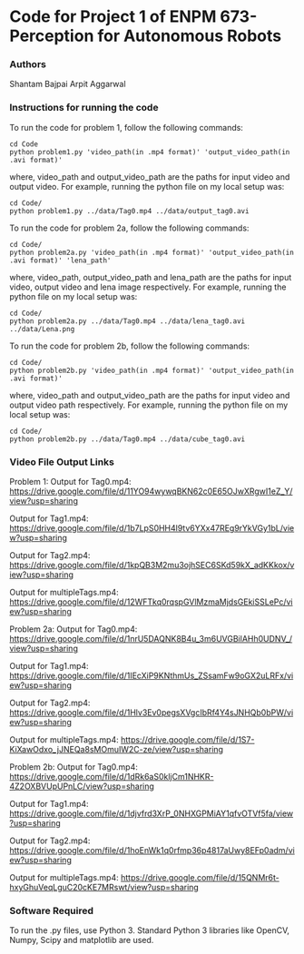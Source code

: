 # Code for Project 1 of ENPM 673-Perception for Autonomous Robots


### Authors
Shantam Bajpai
Arpit Aggarwal


### Instructions for running the code
To run the code for problem 1, follow the following commands:

```
cd Code
python problem1.py 'video_path(in .mp4 format)' 'output_video_path(in .avi format)'
```
where, video_path and output_video_path are the paths for input video and output video. For example, running the python file on my local setup was:

```
cd Code/
python problem1.py ../data/Tag0.mp4 ../data/output_tag0.avi
```


To run the code for problem 2a, follow the following commands:

```
cd Code/
python problem2a.py 'video_path(in .mp4 format)' 'output_video_path(in .avi format)' 'lena_path'
```
where, video_path, output_video_path and lena_path are the paths for input video, output video and lena image respectively. For example, running the python file on my local setup was:

```
cd Code/
python problem2a.py ../data/Tag0.mp4 ../data/lena_tag0.avi ../data/Lena.png
```


To run the code for problem 2b, follow the following commands:

```
cd Code/
python problem2b.py 'video_path(in .mp4 format)' 'output_video_path(in .avi format)'
```
where, video_path and output_video_path are the paths for input video and output video path respectively. For example, running the python file on my local setup was:

```
cd Code/
python problem2b.py ../data/Tag0.mp4 ../data/cube_tag0.avi
```


### Video File Output Links
Problem 1:
Output for Tag0.mp4: 
https://drive.google.com/file/d/11YO94wywqBKN62c0E65OJwXRgwI1eZ_Y/view?usp=sharing

Output for Tag1.mp4: 
https://drive.google.com/file/d/1b7LpS0HH4l9tv6YXx47REg9rYkVGy1bL/view?usp=sharing

Output for Tag2.mp4: 
https://drive.google.com/file/d/1kpQB3M2mu3ojhSEC6SKd59kX_adKKkox/view?usp=sharing

Output for multipleTags.mp4: 
https://drive.google.com/file/d/12WFTkq0rqspGVlMzmaMjdsGEkiSSLePc/view?usp=sharing


Problem 2a:
Output for Tag0.mp4: 
https://drive.google.com/file/d/1nrU5DAQNK8B4u_3m6UVGBilAHh0UDNV_/view?usp=sharing

Output for Tag1.mp4: 
https://drive.google.com/file/d/1IEcXiP9KNthmUs_ZSsamFw9oGX2uLRFx/view?usp=sharing

Output for Tag2.mp4: 
https://drive.google.com/file/d/1Hlv3Ev0pegsXVgcIbRf4Y4sJNHQb0bPW/view?usp=sharing

Output for multipleTags.mp4: 
https://drive.google.com/file/d/1S7-KiXawOdxo_jJNEQa8sMOmuIW2C-ze/view?usp=sharing


Problem 2b:
Output for Tag0.mp4: 
https://drive.google.com/file/d/1dRk6aS0kljCm1NHKR-4Z2OXBVUpUPnLC/view?usp=sharing

Output for Tag1.mp4: 
https://drive.google.com/file/d/1djvfrd3XrP_0NHXGPMiAY1qfvOTVf5fa/view?usp=sharing

Output for Tag2.mp4: 
https://drive.google.com/file/d/1hoEnWk1q0rfmp36p4817aUwy8EFp0adm/view?usp=sharing

Output for multipleTags.mp4: 
https://drive.google.com/file/d/15QNMr6t-hxyGhuVeqLguC20cKE7MRswt/view?usp=sharing


### Software Required
To run the .py files, use Python 3. Standard Python 3 libraries like OpenCV, Numpy, Scipy and matplotlib are used.
